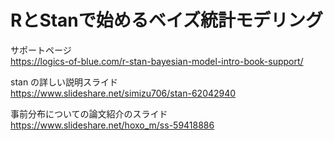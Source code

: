 #  RとStanで始めるベイズ統計モデリング
サポートページ  
https://logics-of-blue.com/r-stan-bayesian-model-intro-book-support/  
  
stan の詳しい説明スライド  
https://www.slideshare.net/simizu706/stan-62042940  

事前分布についての論文紹介のスライド  
https://www.slideshare.net/hoxo_m/ss-59418886  

